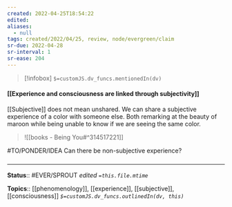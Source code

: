 ```yaml
---
created: 2022-04-25T18:54:22 
edited: 
aliases:
  - null
tags: created/2022/04/25, review, node/evergreen/claim
sr-due: 2022-04-28
sr-interval: 1
sr-ease: 204
---
```

> [!infobox]
`$=customJS.dv_funcs.mentionedIn(dv)`

#### [[Experience and consciousness are linked through subjectivity]]

[[Subjective]] does not mean unshared. We can share a subjective experience of a color with someone else. Both remarking at the beauty of maroon while being unable to know if we are seeing the same color.

> ![[books - Being You#^314517221]]

#TO/PONDER/IDEA 
Can there be non-subjective experience?


### <hr class="footnote"/>

**Status**:: #EVER/SPROUT
*edited `=this.file.mtime`*

**Topics**:: [[phenomenology]], [[experience]], [[subjective]], [[consciousness]]
*`$=customJS.dv_funcs.outlinedIn(dv, this)`*
